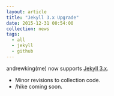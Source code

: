 ```yaml
---
layout: article
title: "Jekyll 3.x Upgrade"
date: 2015-12-31 00:54:00
collection: news
tags:
  - all
  - jekyll
  - github
---
```


andrewking(me) now supports [Jekyll 3.x](http://jekyllrb.com/docs/upgrading/2-to-3/).

- Minor revisions to collection code.
- /hike coming soon.
